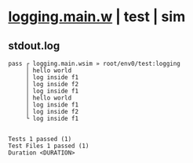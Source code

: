 # [logging.main.w](../../../../../../examples/tests/sdk_tests/function/logging.main.w) | test | sim

## stdout.log
```log
pass ┌ logging.main.wsim » root/env0/test:logging
     │ hello world
     │ log inside f1
     │ log inside f2
     │ log inside f1
     │ hello world
     │ log inside f1
     │ log inside f2
     └ log inside f1
 
 
Tests 1 passed (1)
Test Files 1 passed (1)
Duration <DURATION>
```


